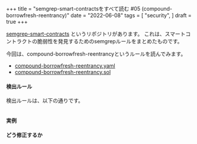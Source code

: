 +++
title = "semgrep-smart-contractsをすべて読む #05 (compound-borrowfresh-reentrancy)"
date = "2022-06-08"
tags = [
    "security",
]
draft = true
+++

[semgrep-smart-contracts](https://github.com/Raz0r/semgrep-smart-contracts) というリポジトリがあります。
これは、スマートコントラクトの脆弱性を発見するためのsemgrepルールをまとめたものです。

今回は、compound-borrowfresh-reentrancyというルールを読んでみます。

- [compound-borrowfresh-reentrancy.yaml](https://github.com/Raz0r/semgrep-smart-contracts/blob/master/solidity/compound-borrowfresh-reentrancy.yaml)
- [compound-borrowfresh-reentrancy.sol](https://github.com/Raz0r/semgrep-smart-contracts/blob/master/solidity/compound-borrowfresh-reentrancy.sol)

#### 検出ルール

検出ルールは、以下の通りです。

```yaml
```

#### 実例

#### どう修正するか
